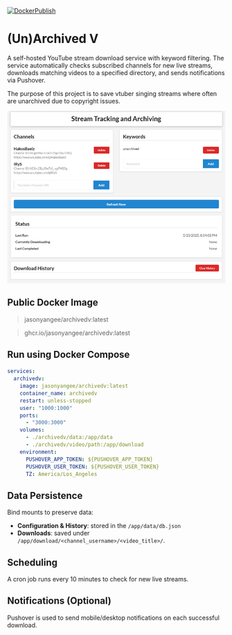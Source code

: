 [![DockerPublish](https://github.com/jasonyang-ee/ArchivedV/actions/workflows/publish.yml/badge.svg)](https://github.com/jasonyang-ee/ArchivedV/actions/workflows/publish.yml)

# (Un)Archived V

A self-hosted YouTube stream download service with keyword filtering. The service automatically checks subscribed channels for new live streams, downloads matching videos to a specified directory, and sends notifications via Pushover.

The purpose of this project is to save vtuber singing streams where often are unarchived due to copyright issues.

![main page](doc/mainpage.png)

## Public Docker Image

> jasonyangee/archivedv:latest

> ghcr.io/jasonyangee/archivedv:latest

## Run using Docker Compose

```yaml
services:
  archivedv:
    image: jasonyangee/archivedv:latest
    container_name: archivedv
    restart: unless-stopped
    user: "1000:1000"
    ports:
      - "3000:3000"
    volumes:
      - ./archivedv/data:/app/data
      - ./archivedv/video/path:/app/download
    environment:
      PUSHOVER_APP_TOKEN: ${PUSHOVER_APP_TOKEN}
      PUSHOVER_USER_TOKEN: ${PUSHOVER_USER_TOKEN}
      TZ: America/Los_Angeles
```

## Data Persistence

Bind mounts to preserve data:

- **Configuration & History**: stored in the `/app/data/db.json`
- **Downloads**: saved under `/app/download/<channel_username>/<video_title>/`.

## Scheduling

A cron job runs every 10 minutes to check for new live streams.

## Notifications (Optional)

Pushover is used to send mobile/desktop notifications on each successful download.
